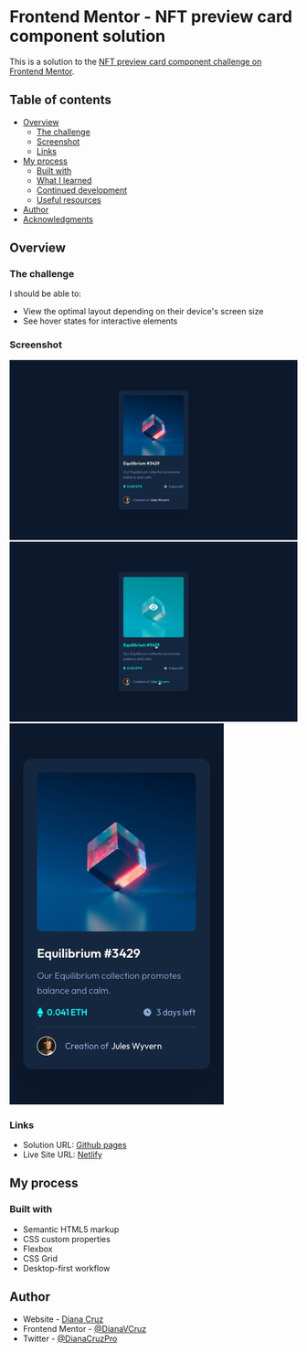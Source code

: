 # Frontend Mentor - NFT preview card component solution

This is a solution to the [NFT preview card component challenge on Frontend Mentor](https://www.frontendmentor.io/challenges/nft-preview-card-component-SbdUL_w0U).

## Table of contents

- [Overview](#overview)
  - [The challenge](#the-challenge)
  - [Screenshot](#screenshot)
  - [Links](#links)
- [My process](#my-process)
  - [Built with](#built-with)
  - [What I learned](#what-i-learned)
  - [Continued development](#continued-development)
  - [Useful resources](#useful-resources)
- [Author](#author)
- [Acknowledgments](#acknowledgments)


## Overview

### The challenge

I should be able to:

- View the optimal layout depending on their device's screen size
- See hover states for interactive elements

### Screenshot

<div>
<img src="./images/desktop-design.jpg">
<img src="./images/active-states.jpg">
<img src="./images/mobile-design.jpg">
</div>


### Links

- Solution URL: [Github pages](https://github.com/DianaVCruz/nft-card-component)
- Live Site URL: [Netlify](https://nft-car-component.netlify.app/)

## My process

### Built with

- Semantic HTML5 markup
- CSS custom properties
- Flexbox
- CSS Grid
- Desktop-first workflow

## Author

- Website - [Diana Cruz](https://dianacruz.pro)
- Frontend Mentor - [@DianaVCruz](https://www.frontendmentor.io/profile/DianaVCruz)
- Twitter - [@DianaCruzPro](https://twitter.com/DianaCruzPro)

